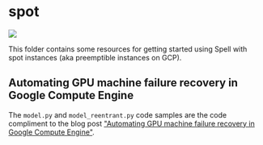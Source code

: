# spot

![](https://i.imgur.com/NYowq6j.png)

This folder contains some resources for getting started using Spell with spot instances (aka preemptible instances on GCP).

## Automating GPU machine failure recovery in Google Compute Engine

The `model.py` and `model_reentrant.py` code samples are the code compliment to the blog post ["Automating GPU machine failure recovery in Google Compute Engine"](https://spell.run/blog/automated-machine-failure-recovery-Xp3TEhEAACUAYwPM).
